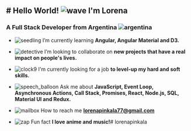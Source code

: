 ## # Hello World! ![wave](https://github.githubassets.com/images/icons/emoji/unicode/1f44b.png) I'm Lorena

### A Full Stack Developer from Argentina ![argentina](https://github.githubassets.com/images/icons/emoji/unicode/1f1e6-1f1f7.png)

  
  


    
-   ![seedling](https://github.githubassets.com/images/icons/emoji/unicode/1f331.png) I’m currently learning **Angular, Angular Material  and D3.**
    
-   ![detective](https://github.githubassets.com/images/icons/emoji/unicode/1f575.png) I’m looking to collaborate on **new projects that have a real impact on people's lives.**
    
-   ![clock9](https://github.githubassets.com/images/icons/emoji/unicode/1f558.png) I'm currently looking for a job **to level-up my hard and soft skills.**
    
-   ![speech_balloon](https://github.githubassets.com/images/icons/emoji/unicode/1f4ac.png) Ask me about **JavaScript, Event Loop, Asynchronous Actions, Call Stack, Promises, React, Node.js, SQL, Material UI and Redux.**
    
-   ![mailbox](https://github.githubassets.com/images/icons/emoji/unicode/1f4eb.png) How to reach me **[lorenapinkala77@gmail.com](mailto:lorenapinkala77@gmail.com)**
    

    
-   ![zap](https://github.githubassets.com/images/icons/emoji/unicode/26a1.png) Fun fact **I love anime and music!**# lorenapinkala
